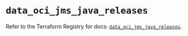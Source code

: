 # `data_oci_jms_java_releases`

Refer to the Terraform Registry for docs: [`data_oci_jms_java_releases`](https://registry.terraform.io/providers/oracle/oci/7.19.0/docs/data-sources/jms_java_releases).
